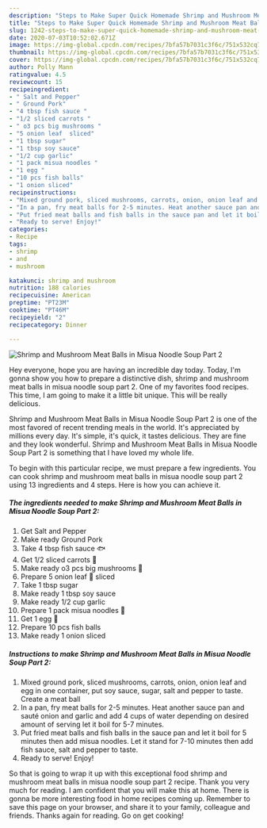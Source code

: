```yaml
---
description: "Steps to Make Super Quick Homemade Shrimp and Mushroom Meat Balls in Misua Noodle Soup Part 2"
title: "Steps to Make Super Quick Homemade Shrimp and Mushroom Meat Balls in Misua Noodle Soup Part 2"
slug: 1242-steps-to-make-super-quick-homemade-shrimp-and-mushroom-meat-balls-in-misua-noodle-soup-part-2
date: 2020-07-03T10:52:02.671Z
image: https://img-global.cpcdn.com/recipes/7bfa57b7031c3f6c/751x532cq70/shrimp-and-mushroom-meat-balls-in-misua-noodle-soup-part-2-recipe-main-photo.jpg
thumbnail: https://img-global.cpcdn.com/recipes/7bfa57b7031c3f6c/751x532cq70/shrimp-and-mushroom-meat-balls-in-misua-noodle-soup-part-2-recipe-main-photo.jpg
cover: https://img-global.cpcdn.com/recipes/7bfa57b7031c3f6c/751x532cq70/shrimp-and-mushroom-meat-balls-in-misua-noodle-soup-part-2-recipe-main-photo.jpg
author: Polly Mann
ratingvalue: 4.5
reviewcount: 15
recipeingredient:
- " Salt and Pepper"
- " Ground Pork"
- "4 tbsp fish sauce "
- "1/2 sliced carrots "
- " o3 pcs big mushrooms "
- "5 onion leaf  sliced"
- "1 tbsp sugar"
- "1 tbsp soy sauce"
- "1/2 cup garlic"
- "1 pack misua noodles "
- "1 egg "
- "10 pcs fish balls"
- "1 onion sliced"
recipeinstructions:
- "Mixed ground pork, sliced mushrooms, carrots, onion, onion leaf and egg in one container, put soy sauce, sugar, salt and pepper to taste. Create a meat ball"
- "In a pan, fry meat balls for 2-5 minutes. Heat another sauce pan and sauté onion and garlic and add 4 cups of water depending on desired amount of serving let it boil for 5-7 minutes."
- "Put fried meat balls and fish balls in the sauce pan and let it boil for 5 minutes then add misua noodles. Let it stand for 7-10 minutes then add fish sauce, salt and pepper to taste."
- "Ready to serve! Enjoy!"
categories:
- Recipe
tags:
- shrimp
- and
- mushroom

katakunci: shrimp and mushroom 
nutrition: 188 calories
recipecuisine: American
preptime: "PT23M"
cooktime: "PT46M"
recipeyield: "2"
recipecategory: Dinner

---
```



![Shrimp and Mushroom Meat Balls in Misua Noodle Soup Part 2](https://img-global.cpcdn.com/recipes/7bfa57b7031c3f6c/751x532cq70/shrimp-and-mushroom-meat-balls-in-misua-noodle-soup-part-2-recipe-main-photo.jpg)

Hey everyone, hope you are having an incredible day today. Today, I'm gonna show you how to prepare a distinctive dish, shrimp and mushroom meat balls in misua noodle soup part 2. One of my favorites food recipes. This time, I am going to make it a little bit unique. This will be really delicious.

Shrimp and Mushroom Meat Balls in Misua Noodle Soup Part 2 is one of the most favored of recent trending meals in the world. It's appreciated by millions every day. It's simple, it's quick, it tastes delicious. They are fine and they look wonderful. Shrimp and Mushroom Meat Balls in Misua Noodle Soup Part 2 is something that I have loved my whole life.




To begin with this particular recipe, we must prepare a few ingredients. You can cook shrimp and mushroom meat balls in misua noodle soup part 2 using 13 ingredients and 4 steps. Here is how you can achieve it.

<!--inarticleads1-->

##### The ingredients needed to make Shrimp and Mushroom Meat Balls in Misua Noodle Soup Part 2:

1. Get  Salt and Pepper
1. Make ready  Ground Pork
1. Take 4 tbsp fish sauce 🐟
1. Get 1/2 sliced carrots 🥕
1. Make ready  o3 pcs big mushrooms 🍄
1. Prepare 5 onion leaf 🍃 sliced
1. Take 1 tbsp sugar
1. Make ready 1 tbsp soy sauce
1. Make ready 1/2 cup garlic
1. Prepare 1 pack misua noodles 🍜
1. Get 1 egg 🥚
1. Prepare 10 pcs fish balls
1. Make ready 1 onion sliced




<!--inarticleads2-->

##### Instructions to make Shrimp and Mushroom Meat Balls in Misua Noodle Soup Part 2:

1. Mixed ground pork, sliced mushrooms, carrots, onion, onion leaf and egg in one container, put soy sauce, sugar, salt and pepper to taste. Create a meat ball
1. In a pan, fry meat balls for 2-5 minutes. Heat another sauce pan and sauté onion and garlic and add 4 cups of water depending on desired amount of serving let it boil for 5-7 minutes.
1. Put fried meat balls and fish balls in the sauce pan and let it boil for 5 minutes then add misua noodles. Let it stand for 7-10 minutes then add fish sauce, salt and pepper to taste.
1. Ready to serve! Enjoy!




So that is going to wrap it up with this exceptional food shrimp and mushroom meat balls in misua noodle soup part 2 recipe. Thank you very much for reading. I am confident that you will make this at home. There is gonna be more interesting food in home recipes coming up. Remember to save this page on your browser, and share it to your family, colleague and friends. Thanks again for reading. Go on get cooking!
